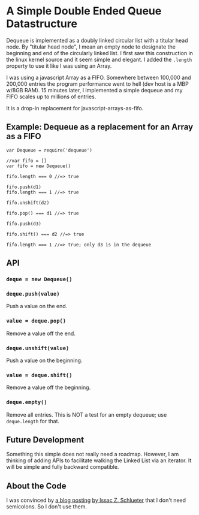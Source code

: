 A Simple Double Ended Queue Datastructure
=========================================

Dequeue is implemented as a doubly linked circular list with a titular head
node. By "titular head node", I mean an empty node to designate the beginning
and end of the circularly linked list. I first saw this construction in the
linux kernel source and it seem simple and elegant. I added the `.length`
property to use it like I was using an Array.

I was using a javascript Array as a FIFO. Somewhere between 100,000 and
200,000 entries the program performance went to hell (dev host is a MBP
w/8GB RAM). 15 minutes later, I implemented a simple dequeue and my FIFO
scales up to millions of entries.

It is a drop-in replacement for javascript-arrays-as-fifo.

## Example: Dequeue as a replacement for an Array as a FIFO

    var Dequeue = require('dequeue')
    
    //var fifo = []
    var fifo = new Dequeue()
    
    fifo.length === 0 //=> true
    
    fifo.push(d1)
    fifo.length === 1 //=> true
    
    fifo.unshift(d2)
    
    fifo.pop() === d1 //=> true
    
    fifo.push(d3)
    
    fifo.shift() === d2 //=> true
    
    fifo.length === 1 //=> true; only d3 is in the dequeue
    
## API

### `deque = new Dequeue()`

### `deque.push(value)`
Push a value on the end.

### `value = deque.pop()`
Remove a value off the end.

### `deque.unshift(value)`
Push a value on the beginning.

### `value = deque.shift()`
Remove a value off the beginning.

### `deque.empty()`
Remove all entries. This is NOT a test for an empty dequeue; use `deque.length`
for that.

## Future Development
Something this simple does not really need a roadmap. However, I am thinking
of adding APIs to facilitate walking the Linked List via an iterator. It will
be simple and fully backward compatible.

## About the Code

I was convinced by [a blog posting](http://blog.izs.me/post/2353458699/an-open-letter-to-javascript-leaders-regarding) [by Issac Z. Schlueter](http://blog.izs.me/) that I don't need
semicolons. So I don't use them.
